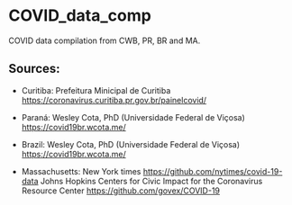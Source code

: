 # COVID_data_comp
COVID data compilation from CWB, PR, BR and MA.

## Sources:
- Curitiba:
    Prefeitura Minicipal de Curitiba <https://coronavirus.curitiba.pr.gov.br/painelcovid/>

- Paraná:
    Wesley Cota, PhD (Universidade Federal de Viçosa) <https://covid19br.wcota.me/>

- Brazil:
    Wesley Cota, PhD (Universidade Federal de Viçosa) <https://covid19br.wcota.me/>

- Massachusetts:
    New York times <https://github.com/nytimes/covid-19-data>
    Johns Hopkins Centers for Civic Impact for the Coronavirus Resource Center <https://github.com/govex/COVID-19>
    